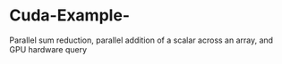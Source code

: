 # Cuda-Example-
Parallel sum reduction, parallel addition of a scalar across an array, and GPU hardware query
